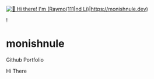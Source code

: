 [<img src="https://raw.githubusercontent.com/imonish8/imonish8/master/intro.gif" alt="👋 Hi there! I'm (Raymo(111|nd Li)|https://monishnule.dev)" title="👋 Hi there! I'm (Monish Nule )|https://monishnule.dev)"/>](https://monishnule.dev)

!
# monishnule
Github Portfolio

Hi There
